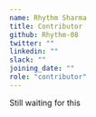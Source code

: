 ```yaml
---
name: Rhythm Sharma
title: Contributor
github: Rhythm-08
twitter: ""
linkedin: ""
slack: ""
joining_date: ""
role: "contributor"
---
```


Still waiting for this
